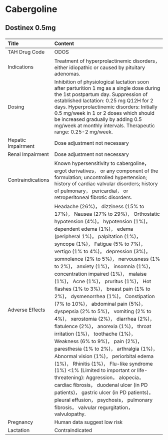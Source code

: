 # Cabergoline

## Dostinex 0.5mg

##### 

| Title              | Content                                                                                                                                                                                                                                                                                                                                                                                                                                                                                                                                                                                                                                                                                                                                                                                                                                                                                                                                                                                                                                                                                                                                |
|:-------------------|:---------------------------------------------------------------------------------------------------------------------------------------------------------------------------------------------------------------------------------------------------------------------------------------------------------------------------------------------------------------------------------------------------------------------------------------------------------------------------------------------------------------------------------------------------------------------------------------------------------------------------------------------------------------------------------------------------------------------------------------------------------------------------------------------------------------------------------------------------------------------------------------------------------------------------------------------------------------------------------------------------------------------------------------------------------------------------------------------------------------------------------------|
| TAH Drug Code      | ODOS                                                                                                                                                                                                                                                                                                                                                                                                                                                                                                                                                                                                                                                                                                                                                                                                                                                                                                                                                                                                                                                                                                                                   |
| Indications        | Treatment of hyperprolactinemic disorders， either idiopathic or caused by pituitary adenomas.                                                                                                                                                                                                                                                                                                                                                                                                                                                                                                                                                                                                                                                                                                                                                                                                                                                                                                                                                                                                                                         |
| Dosing             | Inhibition of physiological lactation soon after parturition 1 mg as a single dose during the 1st postpartum day. Suppression of established lactation: 0.25 mg Q12H for 2 days. Hyperprolactinemic disorders: Initially 0.5 mg/week in 1 or 2 doses which should be increased gradually by adding 0.5 mg/week at monthly intervals. Therapeutic range: 0.25-2 mg/week.                                                                                                                                                                                                                                                                                                                                                                                                                                                                                                                                                                                                                                                                                                                                                                |
| Hepatic Impairment | Dose adjustment not necessary                                                                                                                                                                                                                                                                                                                                                                                                                                                                                                                                                                                                                                                                                                                                                                                                                                                                                                                                                                                                                                                                                                          |
| Renal Impairment   | Dose adjustment not necessary                                                                                                                                                                                                                                                                                                                                                                                                                                                                                                                                                                                                                                                                                                                                                                                                                                                                                                                                                                                                                                                                                                          |
| Contraindications  | Known hypersensitivity to cabergoline， ergot derivatives， or any component of the formulation; uncontrolled hypertension; history of cardiac valvular disorders; history of pulmonary， pericardial， or retroperitoneal fibrotic disorders.                                                                                                                                                                                                                                                                                                                                                                                                                                                                                                                                                                                                                                                                                                                                                                                                                                                                                         |
| Adverse Effects    | Headache (26%)， dizziness (15% to 17%)， Nausea (27% to 29%)， Orthostatic hypotension (4%)， hypotension (1%)， dependent edema (1%)， edema (peripheral 1%)， palpitation (1%)， syncope (1%)， Fatigue (5% to 7%)， vertigo (1% to 4%)， depression (3%)， somnolence (2% to 5%)， nervousness (1% to 2%)， anxiety (1%)， insomnia (1%)， concentration impaired (1%)， malaise (1%)， Acne (1%)， pruritus (1%)， Hot flashes (1% to 3%)， breast pain (1% to 2%)， dysmenorrhea (1%)， Constipation (7% to 10%)， abdominal pain (5%)， dyspepsia (2% to 5%)， vomiting (2% to 4%)， xerostomia (2%)， diarrhea (2%)， flatulence (2%)， anorexia (1%)， throat irritation (1%)， toothache (1%)， Weakness (6% to 9%)， pain (2%)， paresthesia (1% to 2%)， arthralgia (1%)， Abnormal vision (1%)， periorbital edema (1%)， Rhinitis (1%)， Flu-like syndrome (1%) <1% (Limited to important or life-threatening): Aggression， alopecia， cardiac fibrosis， duodenal ulcer (in PD patients)， gastric ulcer (in PD patients)， pleural effusion， psychosis， pulmonary fibrosis， valvular regurgitation， valvulopathy. |
| Pregnancy          | Human data suggest low risk                                                                                                                                                                                                                                                                                                                                                                                                                                                                                                                                                                                                                                                                                                                                                                                                                                                                                                                                                                                                                                                                                                            |
| Lactation          | Contraindicated                                                                                                                                                                                                                                                                                                                                                                                                                                                                                                                                                                                                                                                                                                                                                                                                                                                                                                                                                                                                                                                                                                                        |

